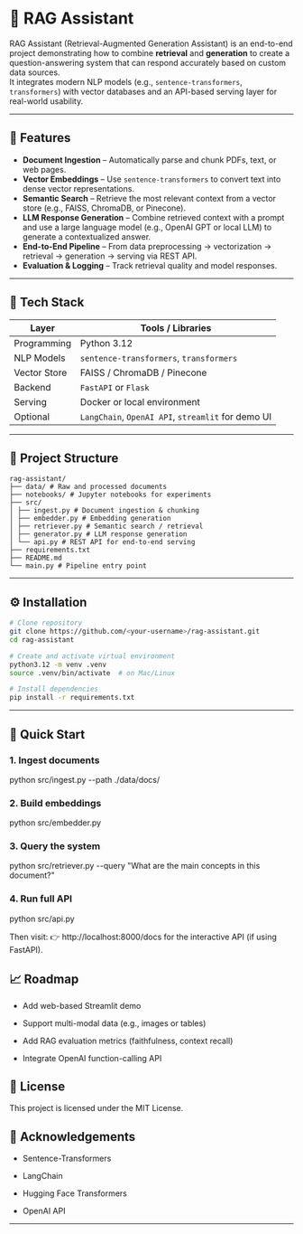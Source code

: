 # 🧠 RAG Assistant

RAG Assistant (Retrieval-Augmented Generation Assistant) is an end-to-end project demonstrating how to combine **retrieval** and **generation** to create a question-answering system that can respond accurately based on custom data sources.  
It integrates modern NLP models (e.g., `sentence-transformers`, `transformers`) with vector databases and an API-based serving layer for real-world usability.

---

## 🚀 Features

- **Document Ingestion** – Automatically parse and chunk PDFs, text, or web pages.
- **Vector Embeddings** – Use `sentence-transformers` to convert text into dense vector representations.
- **Semantic Search** – Retrieve the most relevant context from a vector store (e.g., FAISS, ChromaDB, or Pinecone).
- **LLM Response Generation** – Combine retrieved context with a prompt and use a large language model (e.g., OpenAI GPT or local LLM) to generate a contextualized answer.
- **End-to-End Pipeline** – From data preprocessing → vectorization → retrieval → generation → serving via REST API.
- **Evaluation & Logging** – Track retrieval quality and model responses.

---

## 🧰 Tech Stack

| Layer | Tools / Libraries |
|-------|--------------------|
| Programming | Python 3.12 |
| NLP Models | `sentence-transformers`, `transformers` |
| Vector Store | FAISS / ChromaDB / Pinecone |
| Backend | `FastAPI` or `Flask` |
| Serving | Docker or local environment |
| Optional | `LangChain`, `OpenAI API`, `streamlit` for demo UI |

---

## 🧩 Project Structure

```
rag-assistant/
├── data/ # Raw and processed documents
├── notebooks/ # Jupyter notebooks for experiments
├── src/
│ ├── ingest.py # Document ingestion & chunking
│ ├── embedder.py # Embedding generation
│ ├── retriever.py # Semantic search / retrieval
│ ├── generator.py # LLM response generation
│ └── api.py # REST API for end-to-end serving
├── requirements.txt
├── README.md
└── main.py # Pipeline entry point
```


---

## ⚙️ Installation

```bash
# Clone repository
git clone https://github.com/<your-username>/rag-assistant.git
cd rag-assistant

# Create and activate virtual environment
python3.12 -m venv .venv
source .venv/bin/activate  # on Mac/Linux

# Install dependencies
pip install -r requirements.txt
```
---


## 🧠 Quick Start
### 1. Ingest documents
python src/ingest.py --path ./data/docs/

### 2. Build embeddings
python src/embedder.py

### 3. Query the system
python src/retriever.py --query "What are the main concepts in this document?"

### 4. Run full API
python src/api.py

Then visit:
👉 http://localhost:8000/docs for the interactive API (if using FastAPI).


## 📈 Roadmap

 * Add web-based Streamlit demo

 * Support multi-modal data (e.g., images or tables)

 * Add RAG evaluation metrics (faithfulness, context recall)

 * Integrate OpenAI function-calling API


## 🪪 License

This project is licensed under the MIT License.

## 🌟 Acknowledgements

* Sentence-Transformers

* LangChain

* Hugging Face Transformers

* OpenAI API


---
